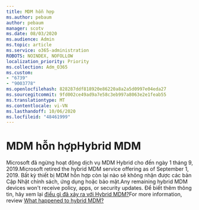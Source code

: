 ```yaml
---
title: MDM hỗn hợp
ms.author: pebaum
author: pebaum
manager: scotv
ms.date: 08/03/2020
ms.audience: Admin
ms.topic: article
ms.service: o365-administration
ROBOTS: NOINDEX, NOFOLLOW
localization_priority: Priority
ms.collection: Adm_O365
ms.custom:
- "6739"
- "9003778"
ms.openlocfilehash: 828287ddf818920e86220a8a2a5d0997e04eda27
ms.sourcegitcommit: 9fd002ce49ad9a7e58c3eb997a8063e2e1feab55
ms.translationtype: MT
ms.contentlocale: vi-VN
ms.lasthandoff: 10/06/2020
ms.locfileid: "48461999"
---
```

# <a name="hybrid-mdm"></a><span data-ttu-id="0e003-102">MDM hỗn hợp</span><span class="sxs-lookup"><span data-stu-id="0e003-102">Hybrid MDM</span></span>

<span data-ttu-id="0e003-103">Microsoft đã ngừng hoạt động dịch vụ MDM Hybrid cho đến ngày 1 tháng 9, 2019.</span><span class="sxs-lookup"><span data-stu-id="0e003-103">Microsoft retired the hybrid MDM service offering as of September 1, 2019.</span></span> <span data-ttu-id="0e003-104">Bất kỳ thiết bị MDM hỗn hợp còn lại nào sẽ không nhận được các bản Cập Nhật chính sách, ứng dụng hoặc bảo mật.</span><span class="sxs-lookup"><span data-stu-id="0e003-104">Any remaining hybrid MDM devices won't receive policy, apps, or security updates.</span></span> <span data-ttu-id="0e003-105">Để biết thêm thông tin, hãy xem lại [điều gì đã xảy ra với Hybrid MDM?](https://docs.microsoft.com/configmgr/mdm/understand/what-happened-to-hybrid)</span><span class="sxs-lookup"><span data-stu-id="0e003-105">For more information, review [What happened to hybrid MDM?](https://docs.microsoft.com/configmgr/mdm/understand/what-happened-to-hybrid)</span></span>